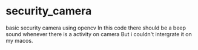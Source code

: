 # security_camera
basic security camera using opencv
In this code there should be a beep sound whenever there is a activity on camera
But i couldn't intergrate it on my macos.

